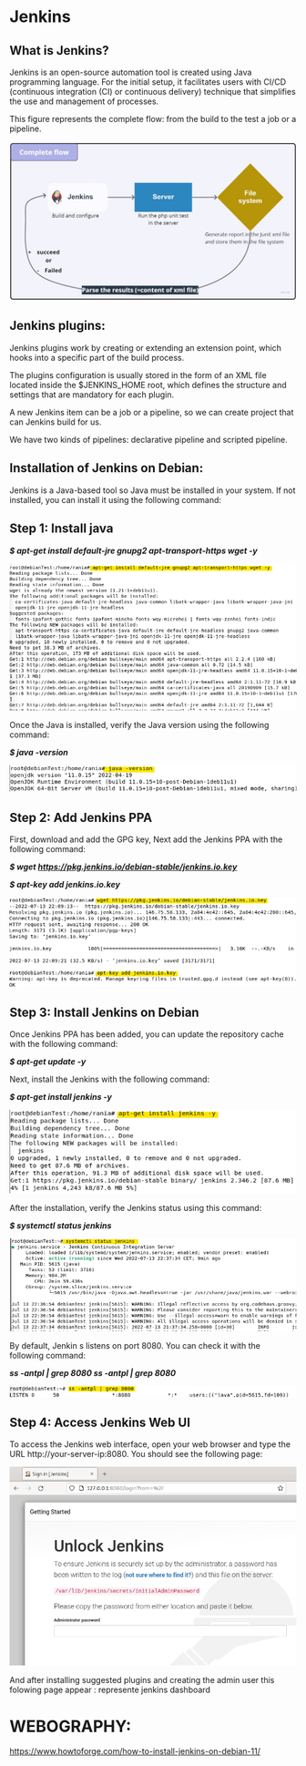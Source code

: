 # Jenkins

## What is Jenkins?

Jenkins is an open-source automation tool is created using Java
programming language. For the initial setup, it facilitates users with
CI/CD (continuous integration (CI) or continuous delivery) technique
that simplifies the use and management of processes.

This figure represents the complete flow: from the build to the test a
job or a pipeline.

![](images/image1.jpg)

## Jenkins plugins:

Jenkins plugins work by creating or extending an extension point, which
hooks into a specific part of the build process.

The plugins configuration is usually stored in the form of an XML file
located inside the \$JENKINS_HOME root, which defines the structure and
settings that are mandatory for each plugin.

A new Jenkins item can be a job or a pipeline, so we can create project
that can Jenkins build for us.

We have two kinds of pipelines: declarative pipeline and scripted
pipeline.

## Installation of Jenkins on Debian:

Jenkins is a Java-based tool so Java must be installed in your system.
If not installed, you can install it using the following command:

## Step 1: Install java

***\$ apt-get install default-jre gnupg2 apt-transport-https wget -y***

![](images/image2.png)

Once the Java is installed, verify the Java version using the following
command:

***\$ java -version***

![](images/image3.png)

## Step 2: Add Jenkins PPA

First, download and add the GPG key, Next add the Jenkins PPA with the
following command:

***\$ wget <https://pkg.jenkins.io/debian-stable/jenkins.io.key>***

***\$ apt-key add jenkins.io.key***

![](images/image4.png)
## Step 3: Install Jenkins on Debian

Once Jenkins PPA has been added, you can update the repository cache
with the following command:

***\$ apt-get update -y***

Next, install the Jenkins with the following command:

***\$ apt-get install jenkins -y***

![](images/image5.png)

After the installation, verify the Jenkins status using this command:

***\$ systemctl status jenkins***

![](images/image6.png)

By default, Jenkin s listens on port 8080. You can check it with the
following command:

***ss -antpl \| grep 8080 ss -antpl \| grep 8080***

![](images/image7.png)

## Step 4: Access Jenkins Web UI

To access the Jenkins web interface, open your web browser and type the
URL http://your-server-ip:8080. You should see the following page:

![](images/image8.png)

And after installing suggested plugins and creating the admin user this
folowing page appear : represente jenkins dashboard

# WEBOGRAPHY:

https://www.howtoforge.com/how-to-install-jenkins-on-debian-11/
